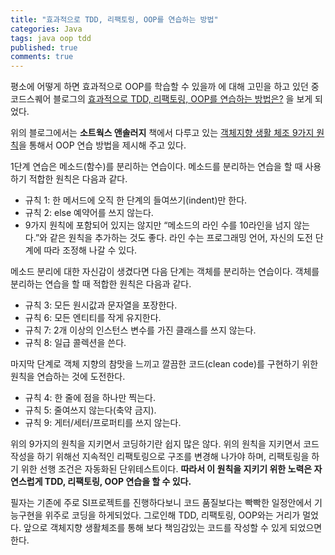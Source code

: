 ```yaml
---
title: "효과적으로 TDD, 리팩토링, OOP를 연습하는 방법"
categories: Java
tags: java oop tdd
published: true
comments: true
---
```


평소에 어떻게 하면 효과적으로 OOP를 학습할 수 있을까 에 대해 고민을 하고 있던 중 코드스퀘어 블로그의 [효과적으로 TDD, 리팩토링, OOP를 연습하는 방법은?](https://medium.com/@codesquad_yoda/%ED%9A%A8%EA%B3%BC%EC%A0%81%EC%9C%BC%EB%A1%9C-tdd-%EB%A6%AC%ED%8C%A9%ED%86%A0%EB%A7%81-oop%EB%A5%BC-%EC%97%B0%EC%8A%B5%ED%95%98%EB%8A%94-%EB%B0%A9%EB%B2%95%EC%9D%80-7ecc9ddb5d45) 을 보게 되었다.

위의 블로그에서는 **소트웍스 앤솔러지** 책에서 다루고 있는 [객체지향 생활 체조 9가지 원칙](https://developerfarm.wordpress.com/2012/02/03/object_calisthenics_summary/)을 통해서 OOP 연습 방법을 제시해 주고 있다.



1단계 연습은 메소드(함수)를 분리하는 연습이다. 메소드를 분리하는 연습을 할 때 사용하기 적합한 원칙은 다음과 같다.

- 규칙 1: 한 메서드에 오직 한 단계의 들여쓰기(indent)만 한다.
- 규칙 2: else 예약어를 쓰지 않는다.
- 9가지 원칙에 포함되어 있지는 않지만 “메소드의 라인 수를 10라인을 넘지 않는다.”와 같은 원칙을 추가하는 것도 좋다. 라인 수는 프로그래밍 언어, 자신의 도전 단계에 따라 조정해 나갈 수 있다.

메소드 분리에 대한 자신감이 생겼다면 다음 단계는 객체를 분리하는 연습이다. 객체를 분리하는 연습을 할 때 적합한 원칙은 다음과 같다.

- 규칙 3: 모든 원시값과 문자열을 포장한다.
- 규칙 6: 모든 엔티티를 작게 유지한다.
- 규칙 7: 2개 이상의 인스턴스 변수를 가진 클래스를 쓰지 않는다.
- 규칙 8: 일급 콜렉션을 쓴다.

마지막 단계로 객체 지향의 참맛을 느끼고 깔끔한 코드(clean code)를 구현하기 위한 원칙을 연습하는 것에 도전한다.

- 규칙 4: 한 줄에 점을 하나만 찍는다.
- 규칙 5: 줄여쓰지 않는다(축약 금지).
- 규칙 9: 게터/세터/프로퍼티를 쓰지 않는다.


위의 9가지의 원칙을 지키면서 코딩하기란 쉽지 많은 않다. 위의 원칙을 지키면서 코드 작성을 하기 위해선 지속적인 리팩토링으로 구조를 변경해 나가야 하며, 리팩토링을 하기 위한 선행 조건은 자동화된 단위테스트이다. **따라서 이 원칙을 지키기 위한 노력은 자연스럽게 TDD, 리팩토링, OOP 연습을 할 수 있다.**



필자는 기존에 주로 SI프로젝트를 진행하다보니 코드 품질보다는 빡빡한 일정안에서 기능구현을 위주로 코딩을 하게되었다. 그로인해 TDD, 리팩토링, OOP와는 거리가 멀었다. 앞으로 객체지향 생활체조를 통해 보다 책임감있는 코드를 작성할 수 있게 되었으면 한다.